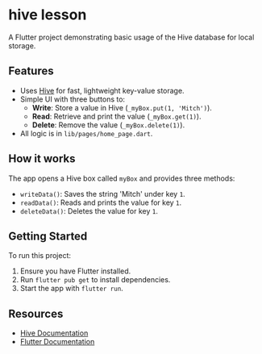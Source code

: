 # hive lesson

A Flutter project demonstrating basic usage of the Hive database for local storage.

## Features

- Uses [Hive](https://docs.hivedb.dev/) for fast, lightweight key-value storage.
- Simple UI with three buttons to:
  - **Write**: Store a value in Hive (`_myBox.put(1, 'Mitch')`).
  - **Read**: Retrieve and print the value (`_myBox.get(1)`).
  - **Delete**: Remove the value (`_myBox.delete(1)`).
- All logic is in `lib/pages/home_page.dart`.

## How it works

The app opens a Hive box called `myBox` and provides three methods:
- `writeData()`: Saves the string 'Mitch' under key `1`.
- `readData()`: Reads and prints the value for key `1`.
- `deleteData()`: Deletes the value for key `1`.

## Getting Started

To run this project:
1. Ensure you have Flutter installed.
2. Run `flutter pub get` to install dependencies.
3. Start the app with `flutter run`.

## Resources

- [Hive Documentation](https://docs.hivedb.dev/)
- [Flutter Documentation](https://docs.flutter.dev/)
